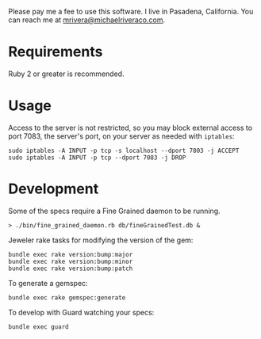 
Please pay me a fee to use this software. I live in Pasadena, California.
You can reach me at mrivera@michaelriveraco.com.

# Requirements

Ruby 2 or greater is recommended.

# Usage

Access to the server is not restricted, so you may block
external access to port 7083, the server's port, on your
server as needed with `iptables`:

    sudo iptables -A INPUT -p tcp -s localhost --dport 7803 -j ACCEPT
    sudo iptables -A INPUT -p tcp --dport 7083 -j DROP

# Development

Some of the specs require a Fine Grained daemon to be running.

    > ./bin/fine_grained_daemon.rb db/fineGrainedTest.db &

Jeweler rake tasks for modifying the version of the gem:

    bundle exec rake version:bump:major
    bundle exec rake version:bump:minor
    bundle exec rake version:bump:patch

To generate a gemspec:

    bundle exec rake gemspec:generate

To develop with Guard watching your specs:

    bundle exec guard
